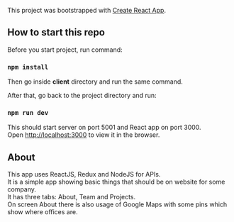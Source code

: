 This project was bootstrapped with [Create React App](https://github.com/facebook/create-react-app).

## How to start this repo

Before you start project, run command: 

### `npm install`

Then go inside <strong>client</strong> directory and run the same command.<br>

After that, go back to the project directory and run:

### `npm run dev`

This should start server on port 5001 and React app on port 3000.<br>
Open [http://localhost:3000](http://localhost:3000) to view it in the browser.

## About

This app uses ReactJS, Redux and NodeJS for APIs. <br>
It is a simple app showing basic things that should be on website for some company.<br>
It has three tabs: About, Team and Projects.<br>
On screen About there is also usage of Google Maps with some pins which show where offices are.<br>

